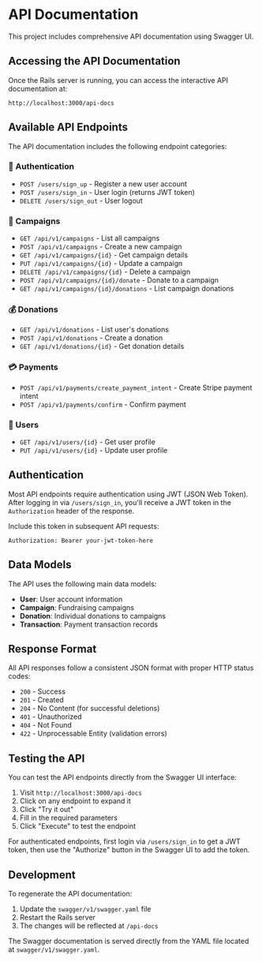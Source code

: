# API Documentation

This project includes comprehensive API documentation using Swagger UI.

## Accessing the API Documentation

Once the Rails server is running, you can access the interactive API documentation at:

```
http://localhost:3000/api-docs
```

## Available API Endpoints

The API documentation includes the following endpoint categories:

### 🔐 Authentication
- `POST /users/sign_up` - Register a new user account
- `POST /users/sign_in` - User login (returns JWT token)
- `DELETE /users/sign_out` - User logout

### 🎯 Campaigns
- `GET /api/v1/campaigns` - List all campaigns
- `POST /api/v1/campaigns` - Create a new campaign
- `GET /api/v1/campaigns/{id}` - Get campaign details
- `PUT /api/v1/campaigns/{id}` - Update a campaign
- `DELETE /api/v1/campaigns/{id}` - Delete a campaign
- `POST /api/v1/campaigns/{id}/donate` - Donate to a campaign
- `GET /api/v1/campaigns/{id}/donations` - List campaign donations

### 💰 Donations
- `GET /api/v1/donations` - List user's donations
- `POST /api/v1/donations` - Create a donation
- `GET /api/v1/donations/{id}` - Get donation details

### 💳 Payments
- `POST /api/v1/payments/create_payment_intent` - Create Stripe payment intent
- `POST /api/v1/payments/confirm` - Confirm payment

### 👤 Users
- `GET /api/v1/users/{id}` - Get user profile
- `PUT /api/v1/users/{id}` - Update user profile

## Authentication

Most API endpoints require authentication using JWT (JSON Web Token). After logging in via `/users/sign_in`, you'll receive a JWT token in the `Authorization` header of the response.

Include this token in subsequent API requests:

```
Authorization: Bearer your-jwt-token-here
```

## Data Models

The API uses the following main data models:

- **User**: User account information
- **Campaign**: Fundraising campaigns
- **Donation**: Individual donations to campaigns
- **Transaction**: Payment transaction records

## Response Format

All API responses follow a consistent JSON format with proper HTTP status codes:

- `200` - Success
- `201` - Created
- `204` - No Content (for successful deletions)
- `401` - Unauthorized
- `404` - Not Found
- `422` - Unprocessable Entity (validation errors)

## Testing the API

You can test the API endpoints directly from the Swagger UI interface:

1. Visit `http://localhost:3000/api-docs`
2. Click on any endpoint to expand it
3. Click "Try it out"
4. Fill in the required parameters
5. Click "Execute" to test the endpoint

For authenticated endpoints, first login via `/users/sign_in` to get a JWT token, then use the "Authorize" button in the Swagger UI to add the token.

## Development

To regenerate the API documentation:

1. Update the `swagger/v1/swagger.yaml` file
2. Restart the Rails server
3. The changes will be reflected at `/api-docs`

The Swagger documentation is served directly from the YAML file located at `swagger/v1/swagger.yaml`.
